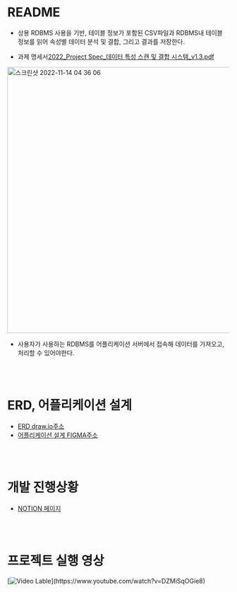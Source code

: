 # README


- 상용 RDBMS 사용을 기반, 테이블 정보가 포함된 CSV파일과 RDBMS내 테이블 정보를 읽어 속성별 데이터 분석 및 결합, 그리고 결과를 저장한다.

- 과제 명세서[2022_Project Spec_데이터 특성 스캔 및 결합 시스템_v1.3.pdf](https://github.com/PreswotLab/preswotlab/files/11172654/2022_Project.Spec_._v1.3.pdf)


<img width="602" alt="스크린샷 2022-11-14 04 36 06" src="https://user-images.githubusercontent.com/76278794/201540731-4bbf099f-0a0d-4895-9716-50f3cdb81cea.png">


- 사용자가 사용하는 RDBMS를 어플리케이션 서버에서 접속해 데이터를 가져오고, 처리할 수 있어야한다.

<br><br>


# ERD, 어플리케이션 설계

- [ERD draw.io주소](https://app.diagrams.net/#G1LRr4lm1vPxAzDa0EtKj__dLdfWPjqceY)
- [어플리케이션 설계 FIGMA주소](https://www.figma.com/file/lG1cgOmjEUdG93dtsv0yUN/Preswot-Lab?node-id=0%3A1&t=adcsKAZWNKbubu0x-0)

<br><br>

# 개발 진행상황

- [NOTION 페이지](https://glittery-mail-bd8.notion.site/PRESWOT-b15c5156e667424ab8a0b7f5008cf0af)

<br><br>

# 프로젝트 실행 영상

[![Video Lable](https://user-images.githubusercontent.com/76278794/230441568-06d60b16-66f6-4e2c-80ff-7f726afbdd9c.png")](https://www.youtube.com/watch?v=DZMiSqOGie8)
